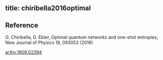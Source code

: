 title: chiribella2016optimal
---

## Reference

G. Chiribella, D. Ebler, Optimal quantum networks and one-shot entropies, New Journal of Physics 18, 093053 (2016)

[arXiv:1606.02394](https://arxiv.org/abs/1606.02394)


